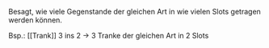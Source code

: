 Besagt, wie viele Gegenstande der gleichen Art in wie vielen Slots getragen werden können. 

Bsp.: [[Trank]] 3 ins 2 -> 3 Tranke der gleichen Art in 2 Slots 